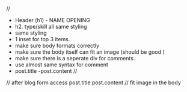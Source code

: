 // 
- Header (h1) - NAME OPENING
- h2. type/skill all same styling
- same styling 
- 1 inset for top 3 items.
- make sure body formats correctly
- make sure the body itself can fit an image (should be good )
- make sure there is a seperate div for comments. 
- use almost same syntax for comment
- post.title
-post.content
// 

// after blog form access post.title post.content
// fit image in the body 